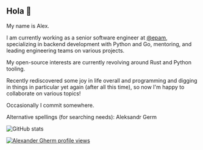 ## Hola 👋

My name is Alex.

I am currently working as a senior software engineer at [@epam](https://github.com/epam), specializing in backend development with Python and Go, mentoring, and leading engineering teams on various projects.

My open-source interests are currently revolving around Rust and Python tooling.

Recently rediscovered some joy in life overall and programming and digging in things in particular yet again (after all this time), so now I'm happy to collaborate on various topics!

Occasionally I commit somewhere.

Alternative spellings (for searching needs): Aleksandr Germ

![GitHub stats](https://github-readme-stats.vercel.app/api?username=flyaroundme&show_icons=true&bg_color=00000000)

[![Alexander Gherm profile views](https://u8views.com/api/v1/github/profiles/1743477/views/pixel.svg)](https://u8views.com/github/flyaroundme)


